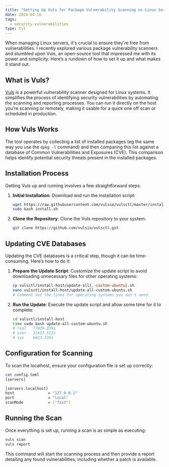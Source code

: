 ```yaml
---
title: "Setting Up Vuls for Package Vulnerability Scanning on Linux Servers"
date: 2024-04-16
tags:
  - security-vulnerabilities
type: til
---
```

When managing Linux servers, it's crucial to ensure they're free from vulnerabilities. I recently explored various package vulnerability scanners and stumbled upon Vuls, an open-source tool that impressed me with its power and simplicity. Here’s a rundown of how to set it up and what makes it stand out.

## What is Vuls?

[Vuls](https://vuls.io/) is a powerful vulnerability scanner designed for Linux systems. It simplifies the process of identifying security vulnerabilities by automating the scanning and reporting processes. You can run it directly on the host you're scanning or remotely, making it usable for a quick one off scan or scheduled in production.

## How Vuls Works

The tool operates by collecting a list of installed packages (eg the same way you use the `dpkg -l` command) and then comparing this list against a database of Common Vulnerabilities and Exposures (CVE). This comparison helps identify potential security threats present in the installed packages.

## Installation Process

Getting Vuls up and running involves a few straightforward steps:

1. **Initial Installation**:
   Download and run the installation script:
   ```bash
   wget https://raw.githubusercontent.com/vulsio/vulsctl/master/install-host/install.sh
   sudo bash install.sh
   ```

2. **Clone the Repository**:
   Clone the Vuls repository to your system:
   ```bash
   git clone https://github.com/vulsio/vulsctl.git
   ```

## Updating CVE Databases

Updating the CVE databases is a critical step, though it can be time-consuming. Here’s how to do it:

1. **Prepare the Update Script**:
   Customize the update script to avoid downloading unnecessary files for other operating systems:
   ```bash
   cp vulsctl/install-host/update-all{,-custom-ubuntu}.sh
   nano vulsctl/install-host/update-all-custom-ubuntu.sh
   # Comment out the lines for operating systems you don't need
   ```

2. **Run the Update**:
   Execute the update script and allow some time for it to complete:
   ```bash
   cd vulsctl/install-host
   time sudo bash update-all-custom-ubuntu.sh
   # real	77m29.339s
   # user	31m17.511s
   # sys	6m23.535s
   ```

## Configuration for Scanning

To scan the localhost, ensure your configuration file is set up correctly:
```bash
cat config.toml
[servers]

[servers.localhost]
host               = "127.0.0.1"
port               = "local"
scanMode           = ["fast"]
```

## Running the Scan

Once everything is set up, running a scan is as simple as executing:
```bash
vuls scan
vuls report
```

This command will start the scanning process and then provide a report detailing any found vulnerabilities, including whether a patch is available.
